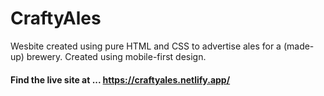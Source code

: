 # CraftyAles

Wesbite created using pure HTML and CSS to advertise ales for a (made-up) brewery. Created using mobile-first design. 

#### Find the live site at ... https://craftyales.netlify.app/
